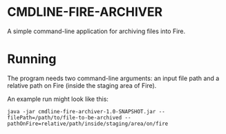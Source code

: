 
# CMDLINE-FIRE-ARCHIVER

A simple command-line application for archiving files into Fire.

# Running

The program needs two command-line arguments: an input file path
and a relative path on Fire (inside the staging area of Fire).  

An example run might look like this:  

```
java -jar cmdline-fire-archiver-1.0-SNAPSHOT.jar --filePath=/path/to/file-to-be-archived --pathOnFire=relative/path/inside/staging/area/on/fire
```
